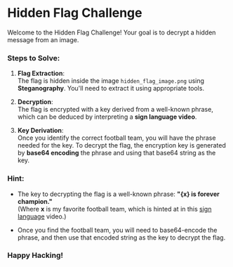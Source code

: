 # Hidden Flag Challenge

Welcome to the Hidden Flag Challenge! Your goal is to decrypt a hidden message from an image.

### Steps to Solve:

1. **Flag Extraction**:  
   The flag is hidden inside the image `hidden_flag_image.png` using **Steganography**. You'll need to extract it using appropriate tools.

2. **Decryption**:  
   The flag is encrypted with a key derived from a well-known phrase, which can be deduced by interpreting a **sign language video**.

3. **Key Derivation**:  
   Once you identify the correct football team, you will have the phrase needed for the key. To decrypt the flag, the encryption key is generated by **base64 encoding** the phrase and using that base64 string as the key.

### Hint:

- The key to decrypting the flag is a well-known phrase: **"{x} is forever champion."**  
  (Where **x** is my favorite football team, which is hinted at in this [sign language](https://www.youtube.com/watch?v=eeaOR5KOliI&t=5s) video.)

- Once you find the football team, you will need to base64-encode the phrase, and then use that encoded string as the key to decrypt the flag.

### Happy Hacking!
